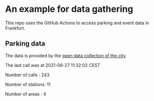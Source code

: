 # An example for data gathering

This repo uses the GitHub Actions to access parking and event data in Frankfurt.

## Parking data
The data is provided by the [open data collection of the city](https://www.offenedaten.frankfurt.de/).

The last call was at 2021-06-27 11:32:02 CEST

Number of calls   : 243

Number of stations:  11

Number of areas   :   4

